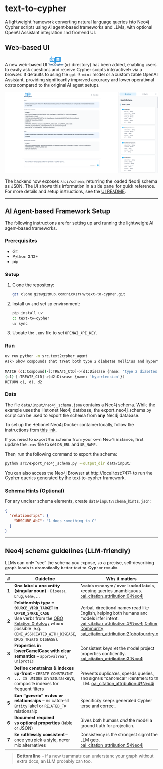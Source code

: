 # text-to-cypher
A lightweight framework converting natural language queries into Neo4j Cypher scripts using AI agent-based frameworks and LLMs, with optional OpenAI Assistant integration and frontend UI.

## Web-based UI

A new web-based UI <img src="ui/src/assets/logo.png" width="50" alt="Text to Cypher UI"> (`ui` directory) has been added, enabling users to easily ask questions and receive Cypher scripts interactively via a browser. It defaults to using the `gpt-5-mini` model or a customizable OpenAI Assistant, providing significantly improved accuracy and lower operational costs compared to the original AI agent setups.

<img src="ui/src/assets/text-to-cypher-ui-overview.png" width="600" alt="Text to Cypher UI">

The backend now exposes `/api/schema`, returning the loaded Neo4j schema as JSON. The UI shows this information in a side panel for quick reference.
For more details and setup instructions, see the [UI README](ui/README.md).

---

## AI Agent-based Framework Setup

The following instructions are for setting up and running the lightweight AI agent-based frameworks.

### Prerequisites

- Git
- Python 3.10+
- pip

### Setup

1. Clone the repository:
   ```sh
   git clone git@github.com:nickzren/text-to-cypher.git
   ```
2. Install uv and set up environment:
   ```sh
   pip install uv
   cd text-to-cypher
   uv sync
   ```
3. Update the `.env` file to set `OPENAI_API_KEY`.

### Run

```sh
uv run python -m src.text2cypher_agent
Ask> Show compounds that treat both type 2 diabetes mellitus and hypertension.

MATCH (c1:Compound)-[:TREATS_CtD]->(d1:Disease {name: 'type 2 diabetes mellitus'}), 
(c1)-[:TREATS_CtD]->(d2:Disease {name: 'hypertension'})
RETURN c1, d1, d2
```

### Data

The file `data/input/neo4j_schema.json` contains a Neo4j schema. While the example uses the Hetionet Neo4j database, the export_neo4j_schema.py script can be used to export the schema from **any** Neo4j database.

To set up the Hetionet Neo4j Docker container locally, follow the instructions from [this link](https://github.com/nickzren/hetionet/tree/main?tab=readme-ov-file#docker-setup-and-initialization).

If you need to export the schema from your own Neo4j instance, first update the `.env` file to set `DB_URL` and `DB_NAME`.

Then, run the following command to export the schema:
```sh
python src/export_neo4j_schema.py --output_dir data/input/
```

You can also access the Neo4j Browser at http://localhost:7474 to run the Cypher queries generated by the text-to-cypher framework.

### Schema Hints (Optional)

For any unclear schema elements, create `data/input/schema_hints.json`:

```json
{
  "relationships": {
    "OBSCURE_AbC": "A does something to C"
  }
}
```

---

## Neo4j schema guidelines (LLM‑friendly)

LLMs can only “see” the schema you expose, so a precise, self‑describing graph leads to dramatically better text‑to‑Cypher results.

| # | Guideline | Why it matters |
|---|-----------|----------------|
| **1** | **One label = one entity (singular noun)** – `Disease`, `Drug`, `Gene`, … | Avoids synonym / over‑loaded labels, keeping queries unambiguous.  [oai_citation_attribution:0‡Neo4j](https://neo4j.com/docs/cypher-manual/current/syntax/naming/?utm_source=chatgpt.com) |
| **2** | **Relationship type = `SOURCE_VERB_TARGET` in `UPPER_SNAKE_CASE`**<br>Use verbs from the [OBO Relation Ontology](https://obofoundry.org/ontology/ro.html) where possible (e.g. `GENE_ASSOCIATED_WITH_DISEASE`, `DRUG_TREATS_DISEASE`). | Verbal, directional names read like English, helping both humans and models infer intent.  [oai_citation_attribution:1‡Neo4j Online Community](https://community.neo4j.com/t/cypher-basic-syntax/22950?utm_source=chatgpt.com) [oai_citation_attribution:2‡obofoundry.org](https://obofoundry.org/ontology/ro.html?utm_source=chatgpt.com) |
| **3** | **Properties in lowerCamelCase with clear semantics** – `approvalYear`, `uniprotId` | Consistent keys let the model project properties confidently.  [oai_citation_attribution:3‡Neo4j](https://neo4j.com/docs/cypher-manual/current/syntax/naming/?utm_source=chatgpt.com) |
| **4** | **Define constraints & indexes up‑front** – `CREATE CONSTRAINT ... IS UNIQUE` on natural keys, composite indexes for frequent filters | Prevents duplicates, speeds queries, and signals “canonical” identifiers to the LLM.  [oai_citation_attribution:4‡Neo4j](https://neo4j.com/docs/spark/current/write/schema-optimization/?utm_source=chatgpt.com) |
| **5** | **Ban “generic” nodes or relationships** – no catch‑all `Entity` label or `RELATED_TO` relationship | Specificity keeps generated Cypher terse and correct. |
| **6** | **Document required vs optional properties** (table or JSON) | Gives both humans *and* the model a ground truth for projection. |
| **7** | **Be ruthlessly consistent** – once you pick a style, never mix alternatives | Consistency is the strongest signal the LLM gets.  [oai_citation_attribution:5‡Neo4j](https://neo4j.com/docs/cypher-manual/current/syntax/naming/?utm_source=chatgpt.com) |

> **Bottom line** – if a new teammate can understand your graph without extra docs, an LLM probably can too.
